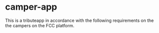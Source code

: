 # camper-app
This is a tributeapp in accordance with the following requirements on the  the campers on  the FCC platform.
